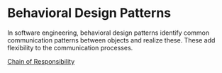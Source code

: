 # Behavioral Design Patterns

In software engineering, behavioral design patterns identify common communication patterns between objects and realize these.
These add flexibility to the communication processes.

[Chain of Responsibility](chain-of-responsibility/chain-of-responsibility.md)
